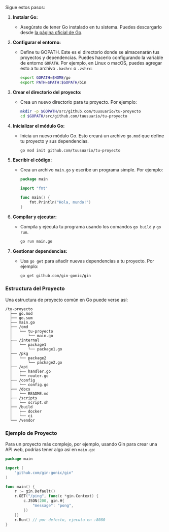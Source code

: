 Sigue estos pasos:

1. **Instalar Go:**
   - Asegúrate de tener Go instalado en tu sistema. Puedes descargarlo desde [la página oficial de Go](https://golang.org/dl/).

2. **Configurar el entorno:**
   - Define tu GOPATH. Este es el directorio donde se almacenarán tus proyectos y dependencias. Puedes hacerlo configurando la variable de entorno `GOPATH`. Por ejemplo, en Linux o macOS, puedes agregar esto a tu archivo `.bashrc` o `.zshrc`:
     ```sh
     export GOPATH=$HOME/go
     export PATH=$PATH:$GOPATH/bin
     ```

3. **Crear el directorio del proyecto:**
   - Crea un nuevo directorio para tu proyecto. Por ejemplo:
     ```sh
     mkdir -p $GOPATH/src/github.com/tuusuario/tu-proyecto
     cd $GOPATH/src/github.com/tuusuario/tu-proyecto
     ```

4. **Inicializar el módulo Go:**
   - Inicia un nuevo módulo Go. Esto creará un archivo `go.mod` que define tu proyecto y sus dependencias.
     ```sh
     go mod init github.com/tuusuario/tu-proyecto
     ```

5. **Escribir el código:**
   - Crea un archivo `main.go` y escribe un programa simple. Por ejemplo:
     ```go
     package main

     import "fmt"

     func main() {
         fmt.Println("Hola, mundo!")
     }
     ```

6. **Compilar y ejecutar:**
   - Compila y ejecuta tu programa usando los comandos `go build` y `go run`.
     ```sh
     go run main.go
     ```

7. **Gestionar dependencias:**
   - Usa `go get` para añadir nuevas dependencias a tu proyecto. Por ejemplo:
     ```sh
     go get github.com/gin-gonic/gin
     ```

### Estructura del Proyecto

Una estructura de proyecto común en Go puede verse así:

```
/tu-proyecto
  ├── go.mod
  ├── go.sum
  ├── main.go
  ├── /cmd
  │   └── tu-proyecto
  │       └── main.go
  ├── /internal
  │   └── package1
  │       └── package1.go
  ├── /pkg
  │   └── package2
  │       └── package2.go
  ├── /api
  │   ├── handler.go
  │   └── router.go
  ├── /config
  │   └── config.go
  ├── /docs
  │   └── README.md
  ├── /scripts
  │   └── script.sh
  ├── /build
  │   ├── docker
  │   └── ci
  └── /vendor
```

### Ejemplo de Proyecto

Para un proyecto más complejo, por ejemplo, usando Gin para crear una API web, podrías tener algo así en `main.go`:

```go
package main

import (
    "github.com/gin-gonic/gin"
)

func main() {
    r := gin.Default()
    r.GET("/ping", func(c *gin.Context) {
        c.JSON(200, gin.H{
            "message": "pong",
        })
    })
    r.Run() // por defecto, ejecuta en :8080
}
```
